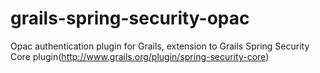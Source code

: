 grails-spring-security-opac
===========================

Opac authentication plugin for Grails, extension to Grails Spring Security Core plugin(http://www.grails.org/plugin/spring-security-core) 
